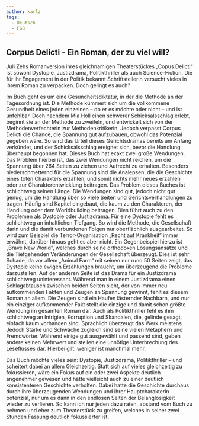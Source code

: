 ```yaml
---
author: karlz
tags:
  - Deutsch
  - FGB
---
```



## Corpus Delicti - Ein Roman, der zu viel will?

Juli Zehs Romanversion ihres gleichnamigen Theaterstückes „Copus Delicti“ ist sowohl Dystopie, Justizdrama, Politikthriller als auch Science-Fiction. Die für ihr Engagement in der Politik bekannt Schriftstellerin versucht vieles in ihrem Roman zu verpacken. Doch gelingt es auch?

Im Buch geht es um eine Gesundheitsdiktatur, in der die Methode an der Tagesordnung ist. Die Methode kümmert sich um die vollkommene Gesundheit eines jeden einzelnen – ob er es möchte oder nicht – und ist unfehlbar. Doch nachdem Mia Holl einen schwerer Schicksalsschlag erlebt, beginnt sie an der Methode zu zweifeln, und entwickelt sich von der Methodenverfechterin zur Methodenkritikerin.
Jedoch verpasst Corpus Delicti die Chance, die Spannung gut aufzubauen, obwohl das Potenzial gegeben wäre. So wird das Urteil dieses Gerichtsdramas bereits am Anfang verkündet, und der Schicksalsschlag ereignet sich, bevor die Handlung überhaupt begonnen hat. Dieses Buch hat exakt zwei große Wendungen. Das Problem hierbei ist, das zwei Wendungen nicht reichen, um die Spannung über 264 Seiten zu ziehen und Aufrecht zu erhalten. Besonders niederschmetternd für die Spannung sind die Analepsen, die die Geschichte eines toten Charakters erzählen, und somit nichts mehr neues erzählen oder zur Charakterentwicklung beitragen.
Das Problem dieses Buches ist schlichtweg seinen Länge. Die Wendungen sind gut, jedoch nicht gut genug, um die Handlung über so viele Seiten und Gerichtsverhandlungen zu tragen. Häufig sind Kapitel eingebaut, die kaum zu den Charakteren, der Handlung oder dem Worldbuilding beitragen.
Dies führt auch zu den Problemen als Dystopie oder Justizdrama. Für eine Dystopie fehlt es schlichtweg an inhaltlichen Tiefgang. So wird die Methode, die Gesellschaft darin und die damit verbundenen Folgen nur oberflächlich ausgearbeitet. So wird zum Beispiel die Terror-Organisation „Recht auf Krankheit“ immer erwähnt, darüber hinaus geht es aber nicht. Ein Gegenbeispiel hierzu ist „Brave New World“, welches durch seine orthodoxen Lösungsansätze und die Tiefgehenden Veränderungen der Gesellschaft überzeugt. Dies ist sehr Schade, da vor allem „Animal Farm“ mit seinen nur rund 50 Seiten zeigt, das Dystopie keine ewigen Erzählungen braucht, um überzeugend die Probleme darzustellen. Auf der anderen Seite ist das Drama für ein Justizdrama schlichtweg uninteressant. Während man in einem Justizdrama einen Schlagabtausch zwischen beiden Seiten sieht, der von immer neu aufkommenden Fakten und Zeugen an Spannung gewinnt, fehlt es diesem Roman an allem. Die Zeugen sind ein Haufen lästernder Nachbarn, und nur ein einziger aufkommender Fakt stellt die einzige und damit schon größte Wendung im gesamten Roman dar. Auch als Politikthriller fehl es ihm schlichtweg an Intrigien, Korruption und Skandalen, die, gelinde gesagt, einfach kaum vorhanden sind.
Sprachlich überzeugt das Werk meistens. Jedoch Stärke und Schwäche zugleich sind seine vielen Metaphern und Fremdwörter. Während einige gut ausgewählt und passend sind, geben andere keinen Mehrwert und stellen eine unnötige Unterbrechung des Leseflusses dar. Hierbei gilt: weniger ist manchmal mehr.

Das Buch möchte vieles sein: Dystopie, Justizdrama, Politikthriller – und scheitert dabei an allem Gleichzeitig. Statt sich auf vieles gleichzeitig zu fokussieren, wäre ein Fokus auf ein oder zwei Aspekte deutlich angenehmer gewesen und hätte vielleicht auch zu einer deutlich konsistenteren Geschichte verholfen. Dabei hatte die Geschichte durchaus durch ihre überzeugenden Wendungen und ihrer Hauptcharakterin potenzial, nur um es dann in den endlosen Seiten der Belanglosigkeit wieder zu verlieren. So kann ich nur jeden dazu raten, abstand vom Buch zu nehmen und eher zum Theaterstück zu greifen, welches in seiner zwei Stunden Fassung deutlich fokussierter ist.